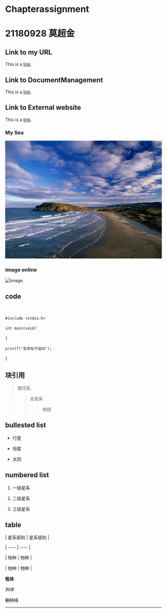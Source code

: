 # Chapterassignment

# 21180928 莫超金

## Link to my URL

This is a [link](https://github.com/mochaojin/Chapterassignment). 

## Link to DocumentManagement

This is a [link](https://github.com/mochaojin/Chapterassignment/blob/main/DocumentManagement). 

## Link to External website

This is a [link](https://www.baidu.com/s?tn=15007414_9_dg&wd=%E8%80%83%E7%A0%94). 

### My Sea

![image](https://github.com/mochaojin/Chapterassignment/blob/main/jin.jfif)

### image online

![image](https://image.baidu.com/search/detail?ct=503316480&z=0&ipn=d&word=%E9%A3%8E%E6%99%AF&hs=2&pn=5&spn=0&di=1100&pi=0&rn=1&tn=baiduimagedetail&is=0%2C0&ie=utf-8&oe=utf-8&cl=2&lm=-1&cs=3599690714%2C1456928921&os=1983811330%2C3164666943&simid=4148338427%2C670350956&adpicid=0&lpn=0&ln=30&fr=ala&fm=&sme=&cg=&bdtype=0&oriquery=%E9%A3%8E%E6%99%AF&objurl=https%3A%2F%2Fgimg2.baidu.com%2Fimage_search%2Fsrc%3Dhttp%3A%2F%2Fpic.jj20.com%2Fup%2Fallimg%2F1114%2F0FR0104017%2F200FQ04017-6-1200.jpg%26refer%3Dhttp%3A%2F%2Fpic.jj20.com%26app%3D2002%26size%3Df9999%2C10000%26q%3Da80%26n%3D0%26g%3D0n%26fmt%3Djpeg%3Fsec%3D1622309909%26t%3D6f581377fd9c8e973c84fbd4c83383b0&fromurl=ippr_z2C%24qAzdH3FAzdH3Fooo_z%26e3B33da_z%26e3Bv54AzdH3FkzAzdH3Fz6u2AzdH3F1iikAzdH3Fdcc89c_m_z%26e3Bip4s&gsm=6&islist=&querylist=)

## code

```


#include <stdio.h>`

int main(void)`

{

printf("生命在于运动");

}

```

## 块引用

> 银河系

> > 太阳系

> > >地球


## bullested list

* 行星

* 恒星

* 太阳


## numbered list

1. 一级星系

2. 二级星系

3. 三级星系


## table

| 星系级别 | 星系级别 |

| ---- | ---- |

| 物种 | 物种 |

| 物种 | 物种 |


**粗体**


*斜体*


~~删除线~~


----
